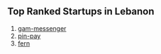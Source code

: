 ## Top Ranked Startups in Lebanon

1. [gam-messenger](http://www.startupranking.com/gam-messenger)
2. [pin-pay](http://www.startupranking.com/pin-pay)
3. [fern](http://www.startupranking.com/fern)

